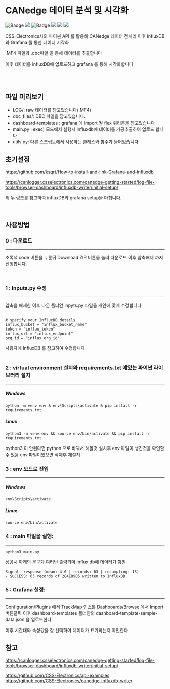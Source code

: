 # CANedge 데이터 분석 및 시각화

<p>
<img src="https://img.shields.io/badge/Python-3776AB?style=flat&logo=Pythont&logoColor=white" alt="Badge">
<img src="https://img.shields.io/badge/version-3.8.10-green.svg">
<img src="https://img.shields.io/badge/Docker-2496ED?style=flat&logo=Docker&logoColor=white" alt="Badge"/>
<img src="https://img.shields.io/badge/version-20.10.17-green.svg">
<img src="https://img.shields.io/badge/InfluxDB-22ADF6?style=flat&logo=InfluxDB&logoColor=white"/>
<img src="https://img.shields.io/badge/Grafana-F46800?style=flat&logo=Grafana&logoColor=white"/>
</p>

CSS-Electronics사의 파이썬 API 를 활용해 CANedge 데이터 전처리
이후 InfluxDB 와 Grafana 를 통한 데이터 시각화

.MF4 파일과 .dbc파일 을 통해 데이터를 추출합니다

이후 데이터를 influxDB에 업로드하고 grafana 를 통해 시각화합니다

<br>

<br>

## 파일 미리보기

- LOG/: raw 데이터를 담고있습니다(.MF4)
- dbc_files/: DBC 파일을 담고있습니다.
- dashboard-templates : grafana 에 import 될 flex 쿼리문을 담고있습니다
- main.py : exec) 모드에서 실행시 influxdb에 데이터를 가공추출하여 업로드 합니다
- utils.py: 다른 스크립트에서 사용하는 클래스와 함수가 들어있습니다

## 초기설정

https://github.com/ksqrt/How-to-install-and-link-Grafana-and-influxdb

https://canlogger.csselectronics.com/canedge-getting-started/log-file-tools/browser-dashboard/influxdb-writer/initial-setup/

위 두 링크를 참고하여 influxDB와 grafana setup을 마칩니다.

<br>

## 사용방법

### 0 : 다운로드

---

초록색 code 버튼을 누룬뒤 Download ZIP 버튼을 눌러 다운로드 이후 압축해제 까지 진행합니다.

<br>

### 1 : inputs.py 수정

---

압축을 해제한 이후 나온 폴더안 inpyts.py 파일을 개인에 맞게 수정합니다  
<br>

```
# specify your InfluxDB details
influx_bucket = "influx_bucket_name"
token = "influx_token"
influx_url = "influx_endpoint"
org_id = "influx_org_id"
```

사용자에 InfluxDB 를 참고하여 수정합니다  
<br>

### 2 : virtual environment 설치와 requirements.txt 에있는 파이썬 라이브러리 설치

---

##### Windows

```
python -m venv env & env\Scripts\activate & pip install -r requirements.txt

```

##### Linux

```
python3 -m venv env && source env/bin/activate && pip install -r requirements.txt

```

python3 이 안된다면 python 으로 바꿔서 해볼것
설치후 env 파일이 생긴것을 확인할수 있음 env 파일이있으면 삭제후 재설치

### 3 : env 모드로 진입

---

##### Windows

```
env\Scripts\activate

```

##### Linux

```
source env/bin/activate

```

### 4 : main 파일을 실행:

---

```
python3 main.py

```

성공시 아래의 문구가 여러번 출력되며 influx db에 데이터가 쌓임

```
Signal: response (mean: 4.0 | records: 63 | resampling: 1S)
- SUCCESS: 63 records of 2C4E8905 written to InfluxDB
```

### 5 : Grafana 설정:

---

Configuration/Plugins 에서 TrackMap 인스톨
Dashboards/Browse 에서 Import 버튼클릭 이후 dashboard-templates 폴더안의 dashboard-template-sample-data.json 을 업로드한다

이후 시간대와 속성값을 잘 선택하여 데이터가 표기되는지 확인한다

## 참고

https://canlogger.csselectronics.com/canedge-getting-started/log-file-tools/browser-dashboard/influxdb-writer/initial-setup/

https://github.com/CSS-Electronics/api-examples  
https://github.com/CSS-Electronics/canedge-influxdb-writer
